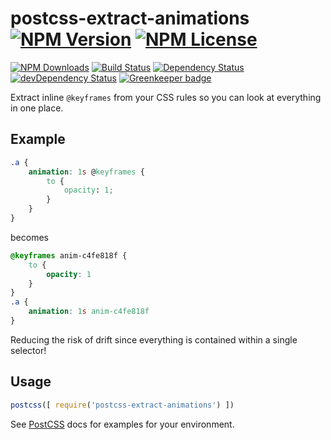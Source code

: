 postcss-extract-animations [![NPM Version](https://img.shields.io/npm/v/postcss-extract-animations.svg)](https://www.npmjs.com/package/postcss-extract-animations) [![NPM License](https://img.shields.io/npm/l/postcss-extract-animations.svg)](https://www.npmjs.com/package/postcss-extract-animations)
=======
[![NPM Downloads](https://img.shields.io/npm/dm/postcss-extract-animations.svg)](https://www.npmjs.com/package/postcss-extract-animations)
[![Build Status](https://img.shields.io/travis/tivac/postcss-extract-animations.svg)](https://travis-ci.org/tivac/postcss-extract-animations)
[![Dependency Status](https://img.shields.io/david/tivac/postcss-extract-animations.svg)](https://david-dm.org/tivac/postcss-extract-animations)
[![devDependency Status](https://img.shields.io/david/dev/tivac/postcss-extract-animations.svg)](https://david-dm.org/tivac/postcss-extract-animations#info=devDependencies) [![Greenkeeper badge](https://badges.greenkeeper.io/tivac/postcss-extract-animations.svg)](https://greenkeeper.io/)

Extract inline `@keyframes` from your CSS rules so you can look at everything in one place.

## Example

```css
.a {
    animation: 1s @keyframes {
        to {
            opacity: 1;
        }
    }
}
```

becomes

```css
@keyframes anim-c4fe818f {
    to {
        opacity: 1
    }
}
.a {
    animation: 1s anim-c4fe818f
}
```

Reducing the risk of drift since everything is contained within a single selector!

## Usage

```js
postcss([ require('postcss-extract-animations') ])
```

See [PostCSS](https://github.com/postcss/postcss) docs for examples for your environment.

